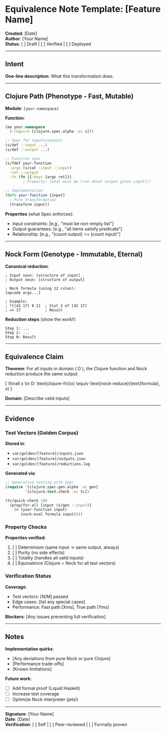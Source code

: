 # Equivalence Note Template: [Feature Name]

**Created**: [Date]  
**Author**: [Your Name]  
**Status**: [ ] Draft | [ ] Verified | [ ] Deployed

---

## Intent

**One-line description**: What this transformation does.

---

## Clojure Path (Phenotype - Fast, Mutable)

**Module**: `[your.namespace]`

**Function**:
```clojure
(ns your.namespace
  (:require [clojure.spec.alpha :as s]))

;; Spec for inputs/outputs
(s/def ::input ...)
(s/def ::output ...)

;; Function spec
(s/fdef your-function
  :args (s/cat :input ::input)
  :ret ::output
  :fn (fn [{:keys [args ret]}]
        ; Property: [what must be true about output given input]))

;; Implementation
(defn your-function [input]
  ; Pure transformation
  (transform input))
```

**Properties** (what Spec enforces):
- Input constraints: [e.g., "must be non-empty list"]
- Output guarantees: [e.g., "all items satisfy predicate"]
- Relationship: [e.g., "(count output) <= (count input)"]

---

## Nock Form (Genotype - Immutable, Eternal)

**Canonical reduction**:

```
; Input noun: [structure of input]
; Output noun: [structure of output]

; Nock formula (using 12 rules):
[opcode args...]

; Example:
; *[[42 17] 0 2]  ; Slot 2 of [42 17]
; => 17           ; Result
```

**Reduction steps** (show the work!):
```
Step 1: ...
Step 2: ...
Step N: Result
```

---

## Equivalence Claim

**Theorem**: For all inputs in domain \( D \), the Clojure function and Nock reduction produce the same output:

\[
\forall x \in D: \text{clojure-fn}(x) \equiv \text{nock-reduce}(\text{formula}, x)
\]

**Domain**: [Describe valid inputs]

---

## Evidence

### Test Vectors (Golden Corpus)

**Stored in**:
- `var/golden/[feature]/inputs.json`
- `var/golden/[feature]/outputs.json`
- `var/golden/[feature]/reductions.log`

**Generated via**:
```clojure
;; Generative testing with Spec
(require '[clojure.spec.gen.alpha :as gen]
         '[clojure.test.check :as tc])

(tc/quick-check 100
  (prop/for-all [input (s/gen ::input)]
    (= (your-function input)
       (nock-eval formula input))))
```

### Property Checks

**Properties verified**:
1. [ ] Determinism (same input → same output, always)
2. [ ] Purity (no side effects)
3. [ ] Totality (handles all valid inputs)
4. [ ] Equivalence (Clojure = Nock for all test vectors)

### Verification Status

**Coverage**:
- Test vectors: [N/M] passed
- Edge cases: [list any special cases]
- Performance: Fast path [Xms], True path [Yms]

**Blockers**: [Any issues preventing full verification]

---

## Notes

**Implementation quirks**:
- [Any deviations from pure Nock or pure Clojure]
- [Performance trade-offs]
- [Known limitations]

**Future work**:
- [ ] Add formal proof (Liquid Haskell)
- [ ] Increase test coverage
- [ ] Optimize Nock interpreter (jets!)

---

**Signature**: [Your Name]  
**Date**: [Date]  
**Verification**: [ ] Self | [ ] Peer-reviewed | [ ] Formally proven

